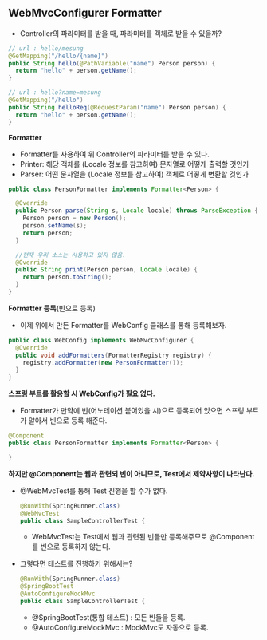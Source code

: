 ## WebMvcConfigurer Formatter

- Controller의 파라미터를 받을 때, 파라미터를 객체로 받을 수 있을까?

~~~java
// url : hello/mesung
@GetMapping("/hello/{name}")
public String hello(@PathVariable("name") Person person) {
  return "hello" + person.getName();
}

// url : hello?name=mesung
@GetMapping("/hello")
public String helloReq(@RequestParam("name") Person person) {
  return "hello" + person.getName();
}
~~~



**Formatter**

- Formatter를 사용하여 위 Controller의 파라미터를 받을 수 있다.
- Printer: 해당 객체를 (Locale 정보를 참고하여) 문자열로 어떻게 출력할 것인가
- Parser: 어떤 문자열을 (Locale 정보를 참고하여) 객체로 어떻게 변환할 것인가

~~~java
public class PersonFormatter implements Formatter<Person> {

  @Override
  public Person parse(String s, Locale locale) throws ParseException {
    Person person = new Person();
    person.setName(s);
    return person;
  }

  //현재 우리 소스는 사용하고 있지 않음.
  @Override
  public String print(Person person, Locale locale) {
    return person.toString();
  }
}
~~~



**Formatter 등록**(빈으로 등록)

- 이제 위에서 만든 Formatter를 WebConfig 클래스를 통해 등록해보자.

~~~java
public class WebConfig implements WebMvcConfigurer {
  @Override
  public void addFormatters(FormatterRegistry registry) {
    registry.addFormatter(new PersonFormatter());
  }
}
~~~



**스프링 부트를 활용할 시 WebConfig가 필요 없다.**

- Formatter가 만약에 빈(어노테이션 붙어있을 시)으로 등록되어 있으면 스프링 부트가 알아서 빈으로 등록 해준다.

~~~java
@Component
public class PersonFormatter implements Formatter<Person> {

}
~~~



**하지만 @Component는 웹과 관련되 빈이 아니므로, Test에서 제약사항이 나타난다.**

- @WebMvcTest를 통해 Test 진행을 할 수가 없다.

  ~~~java
  @RunWith(SpringRunner.class)
  @WebMvcTest
  public class SampleControllerTest {
  ~~~

  - WebMvcTest는 Test에서 웹과 관련된 빈들만 등록해주므로 @Component를 빈으로 등록하지 않는다.



- 그렇다면 테스트를 진행하기 위해서는?

  ~~~java
  @RunWith(SpringRunner.class)
  @SpringBootTest
  @AutoConfigureMockMvc
  public class SampleControllerTest {
  ~~~

  - @SpringBootTest(통합 테스트) : 모든 빈들을 등록.
  - @AutoConfigureMockMvc : MockMvc도 자동으로 등록.